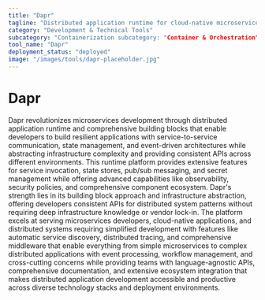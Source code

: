 ```yaml
---
title: "Dapr"
tagline: "Distributed application runtime for cloud-native microservices development"
category: "Development & Technical Tools"
subcategory: "Containerization subcategory: "Container & Orchestration" Orchestration"
tool_name: "Dapr"
deployment_status: "deployed"
image: "/images/tools/dapr-placeholder.jpg"
---
```


# Dapr

Dapr revolutionizes microservices development through distributed application runtime and comprehensive building blocks that enable developers to build resilient applications with service-to-service communication, state management, and event-driven architectures while abstracting infrastructure complexity and providing consistent APIs across different environments. This runtime platform provides extensive features for service invocation, state stores, pub/sub messaging, and secret management while offering advanced capabilities like observability, security policies, and comprehensive component ecosystem. Dapr's strength lies in its building block approach and infrastructure abstraction, offering developers consistent APIs for distributed system patterns without requiring deep infrastructure knowledge or vendor lock-in. The platform excels at serving microservices developers, cloud-native applications, and distributed systems requiring simplified development with features like automatic service discovery, distributed tracing, and comprehensive middleware that enable everything from simple microservices to complex distributed applications with event processing, workflow management, and cross-cutting concerns while providing teams with language-agnostic APIs, comprehensive documentation, and extensive ecosystem integration that makes distributed application development accessible and productive across diverse technology stacks and deployment environments.